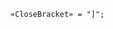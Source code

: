 <!-- This file is generated automatically by infrastructure scripts. Please don't edit by hand. -->

```{ .ebnf .slang-ebnf #CloseBracket }
«CloseBracket» = "]";
```
